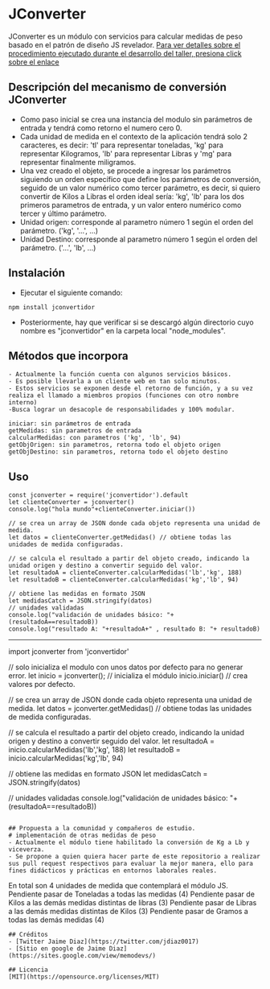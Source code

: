 # JConverter
JConverter es un módulo con servicios para calcular medidas de peso basado en el patrón de diseño JS revelador.
[Para ver detalles sobre el procedimiento ejecutado durante el desarrollo del taller, presiona click sobre el enlace]( https://sites.google.com/view/memodevs)

## Descripción del mecanismo de conversión JConverter
-	Como paso inicial se crea una instancia del modulo sin parámetros de entrada y tendrá como retorno el numero cero 0.
-   Cada unidad de medida en el contexto de la aplicación tendrá solo 2 caracteres, es decir: 'tl' para representar toneladas, 'kg' para representar Kilogramos, 'lb' para representar Libras y 'mg' para representar finalmente miligramos.
-	Una vez creado el objeto, se procede a ingresar los parámetros siguiendo un orden específico que define los parámetros de conversión, seguido de un valor numérico como tercer parámetro, es decir, si quiero convertir de Kilos a Libras el orden ideal sería:  'kg', 'lb' para los dos primeros parametros de entrada, y un valor entero numérico como tercer y último parámetro.
-	Unidad origen: corresponde al parametro número 1 según el orden del parámetro. ('kg', '...', ...)
-	Unidad Destino: corresponde al parametro número 1 según el orden del parámetro. ('...', 'lb', ...)

## Instalación
- Ejecutar el siguiente comando:
```
npm install jconvertidor
```
- Posteriormente, hay que verificar si se descargó algún directorio
cuyo nombre es "jconvertidor" en la carpeta local "node_modules".


## Métodos que incorpora
```
- Actualmente la función cuenta con algunos servicios básicos.
- Es posible llevarla a un cliente web en tan solo minutos.
- Estos servicios se exponen desde el retorno de función, y a su vez realiza el llamado a miembros propios (funciones con otro nombre interno)
-Busca lograr un desacople de responsabilidades y 100% modular.
```

```
iniciar: sin parámetros de entrada
getMedidas: sin parametros de entrada
calcularMedidas: con parametros ('kg', 'lb', 94)
getObjOrigen: sin parametros, retorna todo el objeto origen
getObjDestino: sin parametros, retorna todo el objeto destino
```

## Uso
```
const jconverter = require('jconvertidor').default
let clienteConverter = jconverter()
console.log("hola mundo"+clienteConverter.iniciar()) 

// se crea un array de JSON donde cada objeto representa una unidad de medida.
let datos = clienteConverter.getMedidas() // obtiene todas las unidades de medida configuradas.

// se calcula el resultado a partir del objeto creado, indicando la unidad origen y destino a convertir seguido del valor.
let resultadoA = clienteConverter.calcularMedidas('lb','kg', 188)
let resultadoB = clienteConverter.calcularMedidas('kg','lb', 94)

// obtiene las medidas en formato JSON
let medidasCatch = JSON.stringify(datos)
// unidades validadas
console.log("validación de unidades básico: "+(resultadoA==resultadoB))
console.log("resultado A: "+resultadoA+" , resultado B: "+ resultadoB)

```

-----------------------------------------------
import jconverter from 'jconvertidor'

// solo inicializa el modulo con unos datos por defecto para no generar error.
let inicio = jconverter(); // inicializa el módulo
inicio.iniciar() // crea valores por defecto.

// se crea un array de JSON donde cada objeto representa una unidad de medida.
let datos = jconverter.getMedidas() // obtiene todas las unidades de medida configuradas.

// se calcula el resultado a partir del objeto creado, indicando la unidad origen y destino a convertir seguido del valor.
let resultadoA = inicio.calcularMedidas('lb','kg', 188)
let resultadoB = inicio.calcularMedidas('kg','lb', 94)

// obtiene las medidas en formato JSON
let medidasCatch = JSON.stringify(datos)

// unidades validadas
console.log("validación de unidades básico: "+(resultadoA==resultadoB))
```

## Propuesta a la comunidad y compañeros de estudio.
# implementación de otras medidas de peso
- Actualmente el módulo tiene habilitado la conversión de Kg a Lb y viceverza.
- Se propone a quien quiera hacer parte de este repositorio a realizar sus pull request respectivos para evaluar la mejor manera, ello para fines didácticos y prácticas en entornos laborales reales.
```
En total son 4 unidades de medida que contemplará el módulo JS.
Pendiente pasar de Toneladas a todas las medidas (4)
Pendiente pasar de Kilos a las demás medidas distintas de libras (3)
Pendiente pasar de Libras a las demás medidas distintas de Kilos (3)
Pendiente pasar de Gramos a todas las demás medidas (4)
```
## Créditos
- [Twitter Jaime Diaz](https://twitter.com/jdiaz0017)
- [Sitio en google de Jaime Diaz](https://sites.google.com/view/memodevs/)

## Licencia
[MIT](https://opensource.org/licenses/MIT)